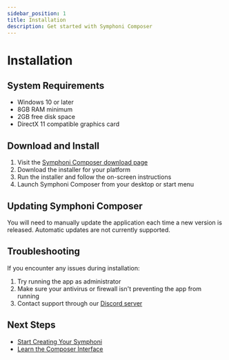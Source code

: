 ```yaml
---
sidebar_position: 1
title: Installation
description: Get started with Symphoni Composer
---
```


# Installation

## System Requirements

- Windows 10 or later
- 8GB RAM minimum
- 2GB free disk space
- DirectX 11 compatible graphics card

## Download and Install

1. Visit the [Symphoni Composer download page](https://symphoni-game.com/download)
2. Download the installer for your platform
3. Run the installer and follow the on-screen instructions
4. Launch Symphoni Composer from your desktop or start menu

## Updating Symphoni Composer

You will need to manually update the application each time a new version is released.
Automatic updates are not currently supported.

## Troubleshooting

If you encounter any issues during installation:

1. Try running the app as administrator
2. Make sure your antivirus or firewall isn't preventing the app from running
3. Contact support through our [Discord server](https://discord.gg/symphoni)

## Next Steps

- [Start Creating Your Symphoni](/docs/getting-started/creating-your-symphoni)
- [Learn the Composer Interface](/docs/getting-started/map-interface)
